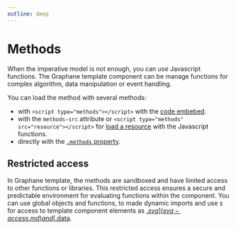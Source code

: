 ```yaml
---
outline: deep
---
```


# Methods

When the imperative model is not enough, you can use Javascript functions. The Graphane template
component can be manage functions for complex algorithm, data manipulation or event handling.

You can load the method with several methods:

- with `<script type="methods"></script>` with the [code embebed](embebed.md).
- with the `methods-src` attribute or `<script type="methods" src="resource"></script>`
  for [load a resource](external.md) with the Javascript functions.
- directly with the [`.methods` property](property.md).

## Restricted access

In Graphane template, the methods are sandboxed and have limited access to other functions or
libraries. This restricted access ensures a secure and predictable environment for evaluating
functions within the component. You can use global objects and functions, to made dynamic imports
and use `$` for access to template component elements as [$.svg](svg-access.md) and 
[$.data](./$.data.md).